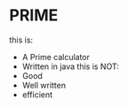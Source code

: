 # PRIME
this is:
- A Prime calculator
- Written in java
this is NOT:
- Good
- Well written
- efficient
